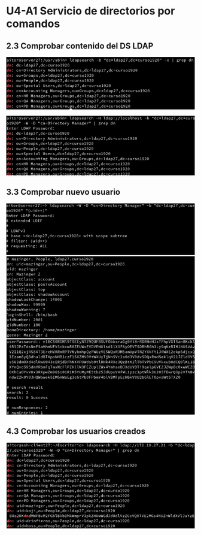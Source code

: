 # U4-A1 Servicio de directorios por comandos

## 2.3 Comprobar contenido del DS LDAP

![](img/img1.png)

![](img/img2.png)

## 3.3 Comprobar nuevo usuario

![](img/img3.png)
![](img/img4.png)
![](img/img5.png)


## 4.3 Comprobar los usuarios creados

![](img/img6.png)

